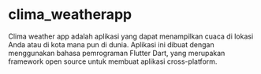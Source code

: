 # clima_weatherapp
Clima weather app adalah aplikasi yang dapat menampilkan cuaca di lokasi Anda atau di kota mana pun di dunia. 
Aplikasi ini dibuat dengan menggunakan bahasa pemrograman Flutter Dart, 
yang merupakan framework open source untuk membuat aplikasi cross-platform.
